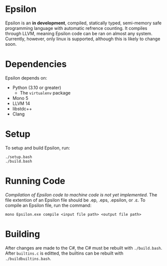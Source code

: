# Epsilon

Epsilon is an **in development**, compiled, statically typed, semi-memory safe programming language with automatic refrence counting. It compiles through LLVM, meaning Epsilon code can be ran on almost any system. Currently, however, only linux is supported, although this is likely to change soon.

# Dependencies

Epsilon depends on:

* Python (3.10 or greater)
    * The `virtualenv` package
* Mono 5
* LLVM 14
* libstdc++
* Clang

# Setup

To setup and build Epsilon, run:

    ./setup.bash
    ./build.bash

# Running Code

*Compilation of Epsilon code to machine code is not yet implemented.*
The file extention of an Epsilon file should be .ep, .eps, .epsilon, or .ε. To compile an Epsilon file, run the command:

    mono Epsilon.exe compile <input file path> <output file path>

# Building

After changes are made to the C#, the C# must be rebuilt with `./build.bash`. After `builtins.c` is editted, the builtins can be rebuilt with `./buildbuiltins.bash`.
